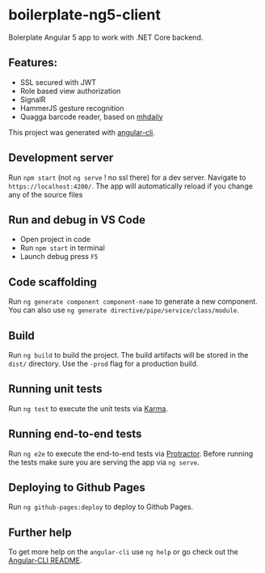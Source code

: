 # boilerplate-ng5-client

Bolerplate Angular 5 app to work with .NET Core backend.

## Features:
- SSL secured with JWT
- Role based view authorization
- SignalR
- HammerJS gesture recognition
- Quagga barcode reader, based on [mhdaily](https://github.com/mhadaily/ngx-barcode-validator)

This project was generated with [angular-cli](https://github.com/angular/angular-cli).

## Development server

Run `npm start` (not `ng serve` ! no ssl there) for a dev server. Navigate to `https://localhost:4200/`. The app will automatically reload if you change any of the source files

## Run and debug in VS Code

- Open project in code
- Run `npm start` in terminal
- Launch debug press  `F5`

## Code scaffolding

Run `ng generate component component-name` to generate a new component. You can also use `ng generate directive/pipe/service/class/module`.

## Build

Run `ng build` to build the project. The build artifacts will be stored in the `dist/` directory. Use the `-prod` flag for a production build.

## Running unit tests

Run `ng test` to execute the unit tests via [Karma](https://karma-runner.github.io).

## Running end-to-end tests

Run `ng e2e` to execute the end-to-end tests via [Protractor](http://www.protractortest.org/).
Before running the tests make sure you are serving the app via `ng serve`.

## Deploying to Github Pages

Run `ng github-pages:deploy` to deploy to Github Pages.

## Further help

To get more help on the `angular-cli` use `ng help` or go check out the [Angular-CLI README](https://github.com/angular/angular-cli/blob/master/README.md).
